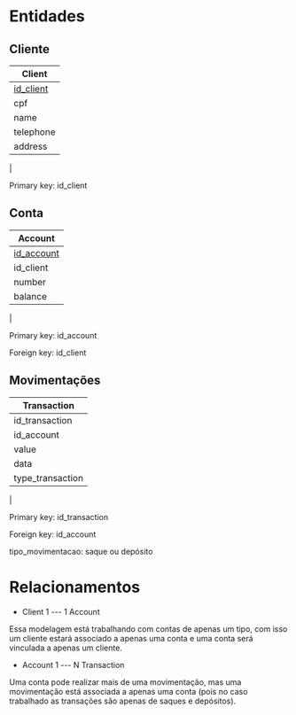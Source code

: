 # Entidades

## Cliente

| Client
|--
| <u>id_client</u>
|cpf
|name
|telephone
|address
|

Primary key: id_client

## Conta


| Account
| --
| <u>id_account</u>
| id_client
| number
| balance
|

Primary key: id_account

Foreign key: id_client

## Movimentações

| Transaction
| --
| id_transaction
| id_account
| value
| data
| type_transaction
|

Primary key: id_transaction

Foreign key: id_account

tipo_movimentacao: saque ou depósito

# Relacionamentos

- Client 1 --- 1 Account

Essa modelagem está trabalhando com contas de apenas um tipo, com isso um cliente estará associado a apenas uma conta e uma conta será vinculada a apenas um cliente.

- Account 1 --- N Transaction

Uma conta pode realizar mais de uma movimentação, mas uma movimentação está associada a apenas uma conta (pois no caso trabalhado as transações são apenas de saques e depósitos).
